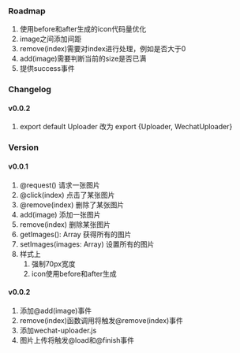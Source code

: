 ### Roadmap

1. 使用before和after生成的icon代码量优化
1. image之间添加间距
1. remove(index)需要对index进行处理，例如是否大于0
1. add(image)需要判断当前的size是否已满
1. 提供success事件

### Changelog

#### v0.0.2

1. export default Uploader 改为 export {Uploader, WechatUploader}

### Version

#### v0.0.1

1. @request() 请求一张图片
1. @click(index) 点击了某张图片
1. @remove(index) 删除了某张图片
1. add(image) 添加一张图片
1. remove(index) 删除某张图片
1. getImages(): Array<image> 获得所有的图片
1. setImages(images: Array<image>) 设置所有的图片
1. 样式上
	1. 强制70px宽度
	1. icon使用before和after生成

#### v0.0.2

1. 添加@add(image)事件
1. remove(index)函数调用将触发@remove(index)事件
1. 添加wechat-uploader.js
1. 图片上传将触发@load和@finish事件